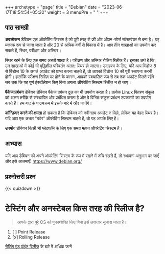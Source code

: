 +++
archetype = "page"
title = "Debian"
date = "2023-06-17T18:54:54+05:30"
weight = 3
menuPre = "<i class='fl-debian'></i> "
+++

## पाठ सामग्री

**अवलोकन**
डेबियन एक ऑपरेटिंग सिस्टम है जो पूरी तरह से फ्री और ओपन-सोर्स सॉफ्टवेयर से बना है। यह व्यापक रूप से जाना जाता है और 20 से अधिक वर्षों से विकास में है। आप तीन शाखाओं का उपयोग कर सकते हैं, स्थिर, परीक्षण और अस्थिर।

स्थिर रहने के लिए एक समग्र अच्छी शाखा है। परीक्षण और अस्थिर रोलिंग रिलीज़ हैं। इसका अर्थ है कि उन शाखाओं में कोई भी वृद्धिशील परिवर्तन अंतत: स्थिर हो जाएगा। उदाहरण के लिए, यदि आप विंडोज 8 से विंडोज 10 के अगले अपडेट को प्राप्त करना चाहते हैं, तो आपको विंडोज 10 की पूरी स्थापना करनी होगी। हालाँकि परीक्षण रिलीज़ पर होने के कारण, आपको स्वचालित रूप से तब तक अपडेट मिलते रहेंगे जब तक कि यह पूर्ण इंस्टॉलेशन किए बिना अगला ऑपरेटिंग सिस्टम रिलीज़ न हो जाए।

**पैकेज प्रबंधन**
डेबियन डेबियन पैकेज प्रबंधन टूल का भी उपयोग करता है। प्रत्येक Linux वितरण संकुल को अलग तरीके से संस्थापित और प्रबंधित करता है और वे विभिन्न संकुल प्रबंधन उपकरणों का उपयोग करते हैं। हम बाद के पाठ्यक्रम में इसके बारे में और जानेंगे।

**कॉन्फ़िगर करने की क्षमता**
हो सकता है कि डेबियन को नवीनतम अपडेट न मिले, लेकिन यह बेहद स्थिर है। यदि आप एक अच्छा "कोर" ऑपरेटिंग सिस्टम चाहते हैं, तो यह आपके लिए है।

**उपयोग**
डेबियन किसी भी प्लेटफॉर्म के लिए एक समग्र महान ऑपरेटिंग सिस्टम है।


## अभ्यास

यदि आप डेबियन को अपने ऑपरेटिंग सिस्टम के रूप में रखने में रुचि रखते हैं, तो स्थापना अनुभाग पर जाएँ और इसे आज़माएँ: <https://www.debian.org/>

## प्रश्नोत्तरी प्रश्न

{{< quizdown >}}

# टेस्टिंग और अनस्टेबल किस तरह की रिलीज है?

> आपके द्वारा पूरे OS को पुनर्स्थापित किए बिना इसे लगातार सुधारा जाता है।

1. [ ] Point Release
2. [x] Rolling Release

[रोलिंग एंड पॉइंट रिलीज़](https://www.fosslinux.com/2805/linux-rolling-release-vs-point-release-and-which-is-better.htm) के बारे में अधिक जानें
